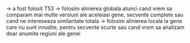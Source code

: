 -> a fost folosit T53
-> folosim alinierea globala atunci cand vrem sa comparam mai multe versiuni ale aceleiasi gene, secvente complete sau cand ne intereseaza similaritate totala
-> folosim alinierea locala la gene care nu sunt inrudite, pentru secvente scurte sau cand vrem sa analizam doar anumite regiuni ale genei